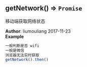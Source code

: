 ## getNetwork() ⇒ <code>Promise</code>
<p>移动端获取网络状态</p>

**Author**: liumouliang 2017-11-23  
**Example**  
```javascript
一般判断是否 wifi
一般是微信
浏览器无法实时获取
getNetwork().then()
```
